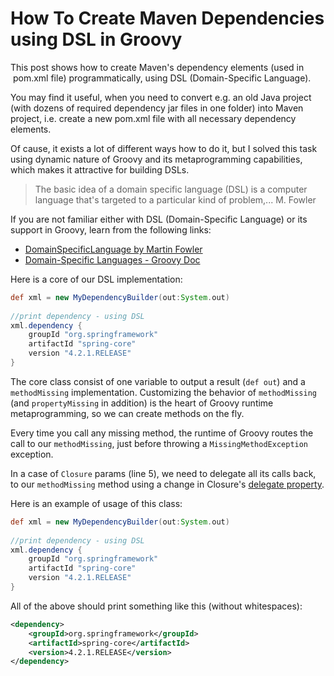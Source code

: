 # How To Create Maven Dependencies using DSL in Groovy


This post shows how to create Maven's dependency elements (used in  pom.xml file) programmatically, using DSL (Domain-Specific Language).

You may find it useful, when you need to convert e.g. an old Java project (with dozens of required dependency jar files in one folder) into Maven project, i.e. create a new pom.xml file with all necessary dependency elements.

Of cause, it exists a lot of different ways how to do it, but I solved this task using dynamic nature of Groovy and its metaprogramming capabilities, which makes it attractive for building DSLs.

> The basic idea of a domain specific language (DSL) is a computer language that's targeted to a particular kind of problem,... M. Fowler

If you are not familiar either with DSL (Domain-Specific Language) or its support in Groovy, learn from the following links:

- [DomainSpecificLanguage by Martin Fowler](http://martinfowler.com/bliki/DomainSpecificLanguage.html)
- [Domain-Specific Languages - Groovy Doc](http://docs.groovy-lang.org/docs/latest/html/documentation/core-domain-specific-languages.html)

Here is a core of our DSL implementation:

```groovy
def xml = new MyDependencyBuilder(out:System.out)
 
//print dependency - using DSL
xml.dependency {
    groupId "org.springframework"
    artifactId "spring-core"
    version "4.2.1.RELEASE"
}
```

The core class consist of one variable to output a result (`def out`) and a `methodMissing` implementation. Customizing the behavior of `methodMissing` (and `propertyMissing` in addition) is the heart of Groovy runtime metaprogramming, so we can create methods on the fly.

Every time you call any missing method, the runtime of Groovy routes the call to our `methodMissing`, just before throwing a `MissingMethodException` exception.

In a case of `Closure` params (line 5), we need to delegate all its calls back, to our `methodMissing` method using a change in Closure's [delegate property](http://docs.groovy-lang.org/docs/latest/html/documentation/core-domain-specific-languages.html#_delegating_to_an_arbitrary_type).

Here is an example of usage of this class: 
```groovy
def xml = new MyDependencyBuilder(out:System.out)
 
//print dependency - using DSL
xml.dependency {
    groupId "org.springframework"
    artifactId "spring-core"
    version "4.2.1.RELEASE"
}
```

All of the above should print something like this (without whitespaces): 

```xml
<dependency>
    <groupId>org.springframework</groupId>
    <artifactId>spring-core</artifactId>
    <version>4.2.1.RELEASE</version>
</dependency>
```

